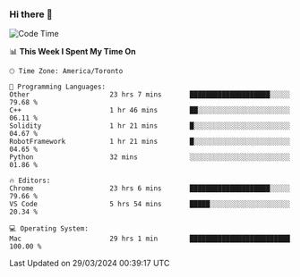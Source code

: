 ### Hi there 👋


<!--START_SECTION:waka-->
![Code Time](http://img.shields.io/badge/Code%20Time-1%2C808%20hrs%201%20min-blue)

📊 **This Week I Spent My Time On** 

```text
🕑︎ Time Zone: America/Toronto

💬 Programming Languages: 
Other                    23 hrs 7 mins       ████████████████████░░░░░   79.68 % 
C++                      1 hr 46 mins        ██░░░░░░░░░░░░░░░░░░░░░░░   06.11 % 
Solidity                 1 hr 21 mins        █░░░░░░░░░░░░░░░░░░░░░░░░   04.67 % 
RobotFramework           1 hr 21 mins        █░░░░░░░░░░░░░░░░░░░░░░░░   04.65 % 
Python                   32 mins             ░░░░░░░░░░░░░░░░░░░░░░░░░   01.86 % 

🔥 Editors: 
Chrome                   23 hrs 6 mins       ████████████████████░░░░░   79.66 % 
VS Code                  5 hrs 54 mins       █████░░░░░░░░░░░░░░░░░░░░   20.34 % 

💻 Operating System: 
Mac                      29 hrs 1 min        █████████████████████████   100.00 % 
```


 Last Updated on 29/03/2024 00:39:17 UTC
<!--END_SECTION:waka-->

<!--
**SillyPasty/SillyPasty** is a ✨ _special_ ✨ repository because its `README.md` (this file) appears on your GitHub profile.

Here are some ideas to get you started:

- 🔭 I’m currently working on ...
- 🌱 I’m currently learning ...
- 👯 I’m looking to collaborate on ...
- 🤔 I’m looking for help with ...
- 💬 Ask me about ...
- 📫 How to reach me: ...
- 😄 Pronouns: ...
- ⚡ Fun fact: ...
-->


